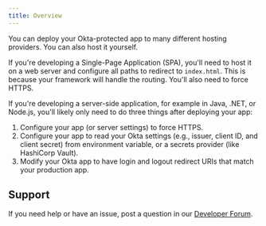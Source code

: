 ```yaml
---
title: Overview
---
```

You can deploy your Okta-protected app to many different hosting providers. You can also host it yourself.

If you're developing a Single-Page Application (SPA), you'll need to host it on a web server and configure all paths to redirect to `index.html`. This is because your framework will handle the routing. You'll also need to force HTTPS.

If you're developing a server-side application, for example in Java, .NET, or Node.js, you'll likely only need to do three things after deploying your app:

1. Configure your app (or server settings) to force HTTPS.
2. Configure your app to read your Okta settings (e.g., issuer, client ID, and client secret) from environment variable, or a secrets provider (like HashiCorp Vault).
2. Modify your Okta app to have login and logout redirect URIs that match your production app.

## Support

If you need help or have an issue, post a question in our [Developer Forum](https://devforum.okta.com).

<NextSectionLink/>
